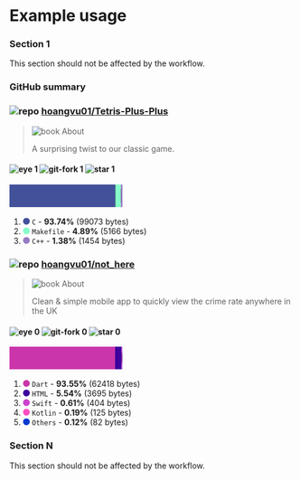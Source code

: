 # Example usage 

### Section 1
This section should not be affected by the workflow.

### GitHub summary


### ![repo](https://icongr.am/octicons/repo.svg?size=20) [hoangvu01/Tetris-Plus-Plus](https://github.com/hoangvu01/Tetris-Plus-Plus)
> ![book](https://icongr.am/octicons/book.svg?size=14) About
>
> A surprising twist to our classic game.


####  ![eye](https://icongr.am/octicons/eye.svg?size=16) 1 ![git-fork](https://icongr.am/octicons/git-fork.svg?size=16) 1 ![star](https://icongr.am/octicons/star.svg?size=16) 1 
![Language Breakdown](../assets/hoangvu01/Tetris-Plus-Plus/languages.svg)
1. <svg viewbox="0 0 16 16" width="12" height="12"><circle cx="8" cy="8" r="8" fill="#42519A"/></svg> `C` - **93.74%** (99073 bytes)
1. <svg viewbox="0 0 16 16" width="12" height="12"><circle cx="8" cy="8" r="8" fill="#86FDC7"/></svg> `Makefile` - **4.89%** (5166 bytes)
1. <svg viewbox="0 0 16 16" width="12" height="12"><circle cx="8" cy="8" r="8" fill="#987AC4"/></svg> `C++` - **1.38%** (1454 bytes)
### ![repo](https://icongr.am/octicons/repo.svg?size=20) [hoangvu01/not_here](https://github.com/hoangvu01/not_here)
> ![book](https://icongr.am/octicons/book.svg?size=14) About
>
> Clean & simple mobile app to quickly view the crime rate anywhere in the UK


####  ![eye](https://icongr.am/octicons/eye.svg?size=16) 0 ![git-fork](https://icongr.am/octicons/git-fork.svg?size=16) 0 ![star](https://icongr.am/octicons/star.svg?size=16) 0 
![Language Breakdown](../assets/hoangvu01/not_here/languages.svg)
1. <svg viewbox="0 0 16 16" width="12" height="12"><circle cx="8" cy="8" r="8" fill="#CA35AB"/></svg> `Dart` - **93.55%** (62418 bytes)
1. <svg viewbox="0 0 16 16" width="12" height="12"><circle cx="8" cy="8" r="8" fill="#3C039E"/></svg> `HTML` - **5.54%** (3695 bytes)
1. <svg viewbox="0 0 16 16" width="12" height="12"><circle cx="8" cy="8" r="8" fill="#CC41CE"/></svg> `Swift` - **0.61%** (404 bytes)
1. <svg viewbox="0 0 16 16" width="12" height="12"><circle cx="8" cy="8" r="8" fill="#FB4EC1"/></svg> `Kotlin` - **0.19%** (125 bytes)
1. <svg viewbox="0 0 16 16" width="12" height="12"><circle cx="8" cy="8" r="8" fill="#083AD0"/></svg> `Others` - **0.12%** (82 bytes)


### Section N
This section should not be affected by the workflow.
